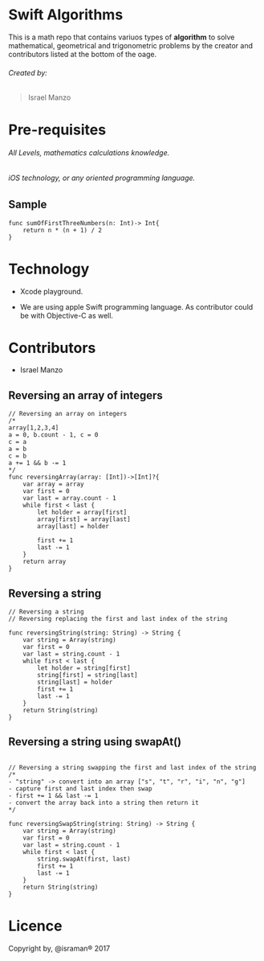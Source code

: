 
# Swift Algorithms

This is a math repo that contains variuos types of **algorithm** to solve mathematical, geometrical and trigonometric problems by the creator and contributors listed at the bottom of the oage.

###### Created by:
>  Israel Manzo

# Pre-requisites

###### All Levels, mathematics calculations knowledge.
###### iOS technology, or any oriented programming language.
## Sample

```
func sumOfFirstThreeNumbers(n: Int)-> Int{
    return n * (n + 1) / 2
}
```
# Technology

- Xcode playground.

- We are using apple Swift programming language. As contributor could be with Objective-C as well.


# Contributors

- Israel Manzo

## Reversing an array of integers

```
// Reversing an array on integers
/*
array[1,2,3,4]
a = 0, b.count - 1, c = 0
c = a
a = b
c = b
a += 1 && b -= 1
*/
func reversingArray(array: [Int])->[Int]?{
    var array = array
    var first = 0
    var last = array.count - 1
    while first < last {
        let holder = array[first]
        array[first] = array[last]
        array[last] = holder

        first += 1
        last -= 1
    }
    return array
}
```

## Reversing a string

```
// Reversing a string
// Reversing replacing the first and last index of the string

func reversingString(string: String) -> String {
    var string = Array(string)
    var first = 0
    var last = string.count - 1
    while first < last {
        let holder = string[first]
        string[first] = string[last]
        string[last] = holder
        first += 1
        last -= 1
    }
    return String(string)
}

```

## Reversing a string using swapAt()

```

// Reversing a string swapping the first and last index of the string
/*
- "string" -> convert into an array ["s", "t", "r", "i", "n", "g"]
- capture first and last index then swap
- first += 1 && last -= 1
- convert the array back into a string then return it
*/

func reversingSwapString(string: String) -> String {
    var string = Array(string)
    var first = 0
    var last = string.count - 1
    while first < last {
        string.swapAt(first, last)
        first += 1
        last -= 1
    }
    return String(string)
}

```

# Licence
Copyright by, @israman® 2017

